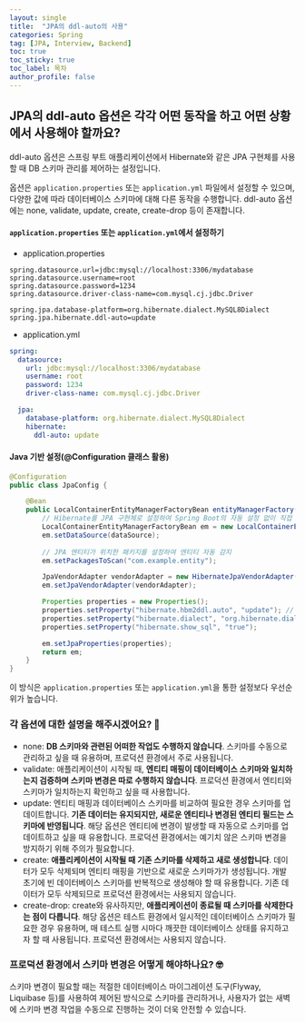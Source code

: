 ```yaml
---
layout: single
title:  "JPA의 ddl-auto의 사용"
categories: Spring
tag: [JPA, Interview, Backend]
toc: true
toc_sticky: true
toc_label: 목차
author_profile: false
---
```



## JPA의 ddl-auto 옵션은 각각 어떤 동작을 하고 어떤 상황에서 사용해야 할까요?

ddl-auto 옵션은 스프링 부트 애플리케이션에서 Hibernate와 같은 JPA 구현체를 사용할 때 DB 스키마 관리를 제어하는 설정입니다.

옵션은 `application.properties` 또는 `application.yml` 파일에서 설정할 수 있으며, 다양한 값에 따라 데이터베이스 스키마에 대해 다른 동작을 수행합니다. ddl-auto 옵션에는 none, validate, update, create, create-drop 등이 존재합니다.

#### `application.properties` 또는 `application.yml`에서 설정하기

- application.properties

```properties
spring.datasource.url=jdbc:mysql://localhost:3306/mydatabase
spring.datasource.username=root
spring.datasource.password=1234
spring.datasource.driver-class-name=com.mysql.cj.jdbc.Driver

spring.jpa.database-platform=org.hibernate.dialect.MySQL8Dialect
spring.jpa.hibernate.ddl-auto=update
```

- application.yml

```yaml
spring:
  datasource:
    url: jdbc:mysql://localhost:3306/mydatabase
    username: root
    password: 1234
    driver-class-name: com.mysql.cj.jdbc.Driver

  jpa:
    database-platform: org.hibernate.dialect.MySQL8Dialect
    hibernate:
      ddl-auto: update
```

#### Java 기반 설정(@Configuration 클래스 활용)

```java
@Configuration
public class JpaConfig {

    @Bean
    public LocalContainerEntityManagerFactoryBean entityManagerFactory(DataSource dataSource) {
        // Hibernate를 JPA 구현체로 설정하여 Spring Boot의 자동 설정 없이 직접 관리할 수 있도록 함.
        LocalContainerEntityManagerFactoryBean em = new LocalContainerEntityManagerFactoryBean();
        em.setDataSource(dataSource);
        
        // JPA 엔티티가 위치한 패키지를 설정하여 엔티티 자동 감지
        em.setPackagesToScan("com.example.entity");

        JpaVendorAdapter vendorAdapter = new HibernateJpaVendorAdapter();
        em.setJpaVendorAdapter(vendorAdapter);

        Properties properties = new Properties();
        properties.setProperty("hibernate.hbm2ddl.auto", "update"); // ddl-auto 설정
        properties.setProperty("hibernate.dialect", "org.hibernate.dialect.MySQL8Dialect");
        properties.setProperty("hibernate.show_sql", "true");

        em.setJpaProperties(properties);
        return em;
    }
}
```

이 방식은 `application.properties` 또는 `application.yml`을 통한 설정보다 우선순위가 높습니다.



### 각 옵션에 대한 설명을 해주시겠어요? 🤔

- none: **DB 스키마와 관련된 어떠한 작업도 수행하지 않습니다**. 스키마를 수동으로 관리하고 싶을 때 유용하며, 프로덕션 환경에서 주로 사용됩니다.
- validate: 애플리케이션이 시작될 때, **엔티티 매핑이 데이터베이스 스키마와 일치하는지 검증하며 스키마 변경은 따로 수행하지 않습니다**. 프로덕션 환경에서 엔티티와 스키마가 일치하는지 확인하고 싶을 때 사용합니다.
- update: 엔티티 매핑과 데이터베이스 스키마를 비교하여 필요한 경우 스키마를 업데이트합니다. **기존 데이터는 유지되지만, 새로운 엔티티나 변경된 엔티티 필드는 스키마에 반영됩니다**. 해당 옵션은 엔티티에 변경이 발생할 때 자동으로 스키마를 업데이트하고 싶을 때 유용합니다. 프로덕션 환경에서는 예기치 않은 스키마 변경을 방지하기 위해 주의가 필요합니다.
- create: **애플리케이션이 시작될 때 기존 스키마를 삭제하고 새로 생성합니다**. 데이터가 모두 삭제되며 엔티티 매핑을 기반으로 새로운 스키마가가 생성됩니다. 개발 초기에 빈 데이터베이스 스키마를 반복적으로 생성해야 할 때 유용합니다. 기존 데이터가 모두 삭제되므로 프로덕션 환경에서는 사용되지 않습니다.
- create-drop: create와 유사하지만, **애플리케이션이 종료될 때 스키마를 삭제한다는 점이 다릅니다**. 해당 옵션은 테스트 환경에서 일시적인 데이터베이스 스키마가 필요한 경우 유용하며, 매 테스트 실행 시마다 깨끗한 데이터베이스 상태를 유지하고자 할 때 사용됩니다. 프로덕션 환경에서는 사용되지 않습니다.

### 프로덕션 환경에서 스키마 변경은 어떻게 해야하나요? 🤓

스키마 변경이 필요할 때는 적절한 데이터베이스 마이그레이션 도구(Flyway, Liquibase 등)를 사용하여 제어된 방식으로 스키마를 관리하거나, 사용자가 없는 새벽에 스키마 변경 작업을 수동으로 진행하는 것이 더욱 안전할 수 있습니다.
